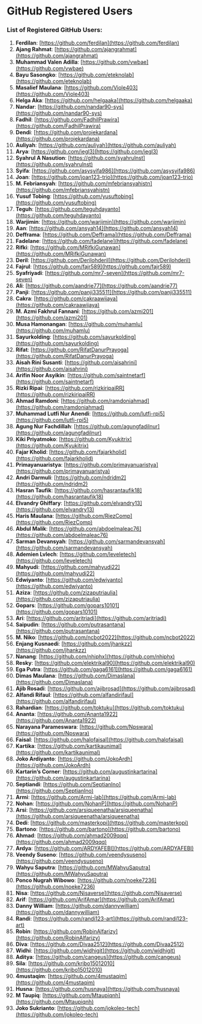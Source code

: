 # GitHub Registered Users

### List of Registered GitHub Users:

1. **Ferdilan**: [https://github.com/ferdilan](https://github.com/ferdilan)  
2. **Ajang Rahmat**: [https://github.com/ajangrahmat](https://github.com/ajangrahmat)  
3. **Muhammad Valen Adilla**: [https://github.com/vwbae](https://github.com/vwbae)  
4. **Bayu Sasongko**: [https://github.com/eteknolab](https://github.com/eteknolab)  
5. **Masalief Maulana**: [https://github.com/Viole403](https://github.com/Viole403)  
6. **Helga Aka**: [https://github.com/helgaaka](https://github.com/helgaaka)  
7. **Nandar**: [https://github.com/nandar90-sys](https://github.com/nandar90-sys)  
8. **Fadhil**: [https://github.com/FadhilPrawira](https://github.com/FadhilPrawira)  
9. **Dendi**: [https://github.com/projekardana](https://github.com/projekardana)  
10. **Auliyah**: [https://github.com/auliyah](https://github.com/auliyah)  
11. **Arya**: [https://github.com/iegl3](https://github.com/iegl3)  
12. **Syahrul A Nasution**: [https://github.com/syahrulnst](https://github.com/syahrulnst)  
13. **Syifa**: [https://github.com/asysyifa986](https://github.com/asysyifa986)  
14. **Joan**: [https://github.com/joan123-trio](https://github.com/joan123-trio)  
15. **M. Febriansyah**: [https://github.com/mfebriansyahistn](https://github.com/mfebriansyahistn)  
16. **Yusuf Tobing**: [https://github.com/yusuftobing](https://github.com/yusuftobing)  
17. **Teguh**: [https://github.com/teguhdayanto](https://github.com/teguhdayanto)  
18. **Warjimin**: [https://github.com/warjimin](https://github.com/warjimin)  
19. **Aan**: [https://github.com/ansyah14](https://github.com/ansyah14)  
20. **Defframa**: [https://github.com/Defframa](https://github.com/Defframa)  
21. **Fadelane**: [https://github.com/fadelane](https://github.com/fadelane)  
22. **Rifki**: [https://github.com/MRifkiGunawan](https://github.com/MRifkiGunawan)  
23. **Deril**: [https://github.com/Derilohderil](https://github.com/Derilohderil)  
24. **Fajrul**: [https://github.com/fajr589](https://github.com/fajr589)  
25. **Syafriyadi**: [https://github.com/mr7-seven](https://github.com/mr7-seven)  
26. **Ali**: [https://github.com/aandrie77](https://github.com/aandrie77)  
27. **Panji**: [https://github.com/panji335511](https://github.com/panji335511)  
28. **Cakra**: [https://github.com/cakraawijaya](https://github.com/cakraawijaya)  
29. **M. Azmi Fakhrul Fannani**: [https://github.com/azmi201](https://github.com/azmi201)  
30. **Musa Hamonangan**: [https://github.com/muhamlu](https://github.com/muhamlu)  
31. **Sayurkolding**: [https://github.com/sayurkolding](https://github.com/sayurkolding)  
32. **Rifat**: [https://github.com/RifatDanurPrayoga](https://github.com/RifatDanurPrayoga)  
33. **Aisah Rini Susanti**: [https://github.com/aisahrini](https://github.com/aisahrini)  
34. **Arifin Noor Asyikin**: [https://github.com/saintnetarf](https://github.com/saintnetarf)  
35. **Rizki Ripai**: [https://github.com/rizkiripaiRR](https://github.com/rizkiripaiRR)  
36. **Ahmad Ramdoni**: [https://github.com/ramdoniahmad](https://github.com/ramdoniahmad)  
37. **Muhammad Lutfi Nur Anendi**: [https://github.com/lutfi-rpi5](https://github.com/lutfi-rpi5)  
38. **Agung Nur Fachdillah**: [https://github.com/agungfadilnur](https://github.com/agungfadilnur)  
39. **Kiki Priyatmoko**: [https://github.com/Kyukitrix](https://github.com/Kyukitrix)  
40. **Fajar Kholid**: [https://github.com/fajarkholid](https://github.com/fajarkholid)  
41. **Primayanuaristya**: [https://github.com/primayanuaristya](https://github.com/primayanuaristya)  
42. **Andri Darmuli**: [https://github.com/ndridm2](https://github.com/ndridm2)  
43. **Hasran Taufik**: [https://github.com/hasrantaufik18](https://github.com/hasrantaufik18)  
44. **Elvandry Ghiffary**: [https://github.com/elvandry13](https://github.com/elvandry13)  
45. **Haris Maulana**: [https://github.com/RiezComp](https://github.com/RiezComp)  
46. **Abdul Malik**: [https://github.com/abdoelmaleac76](https://github.com/abdoelmaleac76)  
47. **Sarman Devansyah**: [https://github.com/sarmandevansyah](https://github.com/sarmandevansyah)  
48. **Ademien Lvlech**: [https://github.com/leveletech](https://github.com/leveletech)  
49. **Mahyudi**: [https://github.com/mahyudi22](https://github.com/mahyudi22)  
50. **Edwiyanto**: [https://github.com/edwiyanto](https://github.com/edwiyanto)  
51. **Aziza**: [https://github.com/zizaputriaulia](https://github.com/zizaputriaulia)  
52. **Gopars**: [https://github.com/gopars10101](https://github.com/gopars10101)  
53. **Ari**: [https://github.com/aritriadi](https://github.com/aritriadi)  
54. **Saipudin**: [https://github.com/putrasantana](https://github.com/putrasantana)  
55. **M. Niko**: [https://github.com/ncbot2022](https://github.com/ncbot2022)  
56. **Enjang Kusnaedi**: [https://github.com/jhankzz](https://github.com/jhankzz)  
57. **Nanang**: [https://github.com/nhiphx](https://github.com/nhiphx)  
58. **Resky**: [https://github.com/elektrikal90](https://github.com/elektrikal90)  
59. **Ega Putra**: [https://github.com/gaga6161](https://github.com/gaga6161)  
60. **Dimas Maulana**: [https://github.com/Dimaslana](https://github.com/Dimaslana)  
61. **Ajib Rosadi**: [https://github.com/ajibrosad](https://github.com/ajibrosad)  
62. **Alfandi Rifaul**: [https://github.com/alfandirifaul](https://github.com/alfandirifaul)  
63. **Rahardian**: [https://github.com/toktuku](https://github.com/toktuku)  
64. **Ananta**: [https://github.com/Ananta1922](https://github.com/Ananta1922)  
65. **Narayana Parameswara**: [https://github.com/Npswara](https://github.com/Npswara)  
66. **Faisal**: [https://github.com/halofaisal](https://github.com/halofaisal)  
67. **Kartika**: [https://github.com/kartikaunimal](https://github.com/kartikaunimal)  
68. **Joko Ardiyanto**: [https://github.com/JokoArdh](https://github.com/JokoArdh)  
69. **Kartarin’s Corner**: [https://github.com/augustinkartarina](https://github.com/augustinkartarina)  
70. **Septiandi**: [https://github.com/SeptianIno](https://github.com/SeptianIno)  
71. **Armi**: [https://github.com/Armi-lab](https://github.com/Armi-lab)  
72. **Nohan**: [https://github.com/NohanP](https://github.com/NohanP)  
73. **Arsi**: [https://github.com/arsiqueenatha/arsiqueenatha](https://github.com/arsiqueenatha/arsiqueenatha)  
74. **Dedi**: [https://github.com/masterkopi](https://github.com/masterkopi)  
75. **Bartono**: [https://github.com/bartono](https://github.com/bartono)  
76. **Ahmad**: [https://github.com/ahmad2009qqq](https://github.com/ahmad2009qqq)  
77. **Ardya**: [https://github.com/ARDYAFEBI](https://github.com/ARDYAFEBI)  
78. **Veendy Suseno**: [https://github.com/veendysuseno](https://github.com/veendysuseno)  
79. **Wahyu Saputra**: [https://github.com/MWahyuSaputra](https://github.com/MWahyuSaputra)  
80. **Ponco Nugrah Wibowo**: [https://github.com/noeke7236](https://github.com/noeke7236)  
81. **Nisa**: [https://github.com/Nisaverse](https://github.com/Nisaverse)  
82. **Arif**: [https://github.com/ArifAmar](https://github.com/ArifAmar)  
83. **Danny William**: [https://github.com/dannywilliam](https://github.com/dannywilliam)  
84. **Randi**: [https://github.com/randi123-art](https://github.com/randi123-art)  
85. **Robin**: [https://github.com/RobinAlfarizy](https://github.com/RobinAlfarizy)  
86. **Diva**: [https://github.com/Divaa2512](https://github.com/Divaa2512)  
87. **Widhi**: [https://github.com/widhigit](https://github.com/widhigit)  
88. **Aditya**: [https://github.com/cangeus](https://github.com/cangeus)  
89. **Sila**: [https://github.com/kribo15012010](https://github.com/kribo15012010)  
90. **4mustaqim**: [https://github.com/4mustaqim](https://github.com/4mustaqim)  
91. **Husna**: [https://github.com/husnaya](https://github.com/husnaya)  
92. **M Taupiq**: [https://github.com/Mtaupiqnh](https://github.com/Mtaupiqnh)  
93. **Joko Sukrianto**: [https://github.com/jokoleo-tech](https://github.com/jokoleo-tech)
